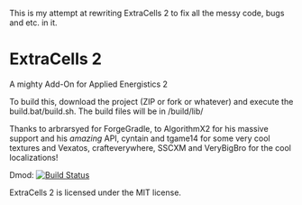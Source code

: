 This is my attempt at rewriting ExtraCells 2 to fix all the messy code, bugs and etc. in it. 

ExtraCells 2
==========

A mighty Add-On for Applied Energistics 2

To build this, download the project (ZIP or fork or whatever) and execute the build.bat/build.sh. The build files will be in /build/lib/

Thanks to arbrarsyed for ForgeGradle, to AlgorithmX2 for his massive support and his *amazing* API, cyntain and tgame14 for some very cool textures and Vexatos, crafteverywhere, SSCXM and VeryBigBro for the cool localizations! 

Dmod: [![Build Status](http://shadowcity.net:8080/job/ecrv2/badge/icon)](http://shadowcity.net:8080/job/ecrv2/)

ExtraCells 2 is licensed under the MIT license.
